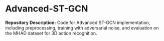 # Advanced-ST-GCN
**Repository Description:**   Code for Advanced ST-GCN implementation, including preprocessing, training with adversarial noise, and evaluation on the MHAD dataset for 3D action recognition.

